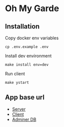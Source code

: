 # Oh My Garde

## Installation

Copy docker env variables

```shell
cp .env.example .env
```

Install dev environment

```shell
make install env=dev
```

Run client

```shell
make ystart
```

## App base url

- [Server](http://api.localhost)
- [Client](http://localhost)
- [Adminer DB](http://adminer.localhost)
